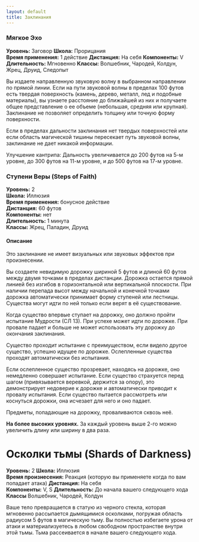 ```yaml
---
layout: default
title: Заклинания
---
```


### Мягкое Эхо
**Уровень:** Заговор
**Школа:** Прорицания  
**Время применения:** 1 действие
**Дистанция:** На себя
**Компоненты:** V
**Длительность:** Мгновенно
**Классы:** Волшебник, Чародей, Колдун, Жрец, Друид, Следопыт

Вы издаете направленную звуковую волну в выбранном направлении по прямой линии. Если на пути звуковой волны в пределах 100 футов есть твердая поверхность (камень, дерево, металл, лед и подобные материалы), вы узнаете расстояние до ближайшей из них и получаете общее представление о ее объеме (небольшая, средняя или крупная). Заклинание не позволяет определить толщину или точную форму поверхности.

Если в пределах дальности заклинания нет твердых поверхностей или если область магической тишины пересекает путь звуковой волны, заклинание не дает никакой информации.

Улучшение кантрипа: Дальность увеличивается до 200 футов на 5-м уровне, до 300 футов на 11-м уровне, и до 500 футов на 17-м уровне.

### Ступени Веры (Steps of Faith)
**Уровень:** 2  
**Школа:** Иллюзия  
**Время применения:** бонусное действие  
**Дистанция:** 60 футов  
**Компоненты:** нет  
**Длительность:** 1 минута  
**Классы:** Жрец, Паладин, Друид

#### Описание
Это заклинание не имеет визуальных или звуковых эффектов при произнесении.

Вы создаете невидимую дорожку шириной 5 футов и длиной 60 футов между двумя точками в пределах дистанции. Дорожка остается прямой линией без изгибов в горизонтальной или вертикальной плоскости. При наличии перепада высот между начальной и конечной точками дорожка автоматически принимает форму ступеней или лестницы. Существа могут идти по ней только если верят в её существование.

Когда существо впервые ступает на дорожку, оно должно пройти испытание Мудрости (СЛ 13). При успехе может идти по дорожке. При провале падает и больше не может использовать эту дорожку до окончания заклинания.

Существо проходит испытание с преимуществом, если видело другое существо, успешно идущее по дорожке. Ослепленные существа проходят автоматически без испытания.

Если ослепленное существо прозревает, находясь на дорожке, оно немедленно совершает испытание. Если существо страхуется перед шагом (привязывается веревкой, держится за опору), это демонстрирует недоверие к дорожке и автоматически приводит к провалу испытания. Если существо пытается рассмотреть или коснуться дорожки, она исчезает для него и оно падает.

Предметы, попадающие на дорожку, проваливаются сквозь неё.

**На более высоких уровнях.** За каждый уровень выше 2-го можно увеличить длину или ширину в два раза.


# Осколки тьмы (Shards of Darkness)
**Уровень:** 2 
**Школа:** Иллюзия  
**Время произнесения:** Реакция (которую вы применяете когда по вам попадает атака)
**Дистанция:** На себя  
**Компоненты:** V, S
**Длительность:** До начала вашего следующего хода
**Классы** Волшебник, Чародей, Колдун

Ваше тело превращается в статую из черного стекла, которая мгновенно рассыпается дымящимися осколками, погружая область радиусом 5 футов в магическую тьму. Вы полностью избегаете урона от атаки и материализуетесь в любом свободном пространстве внутри этой тьмы. Тьма рассеивается в начале вашего следующего хода.


